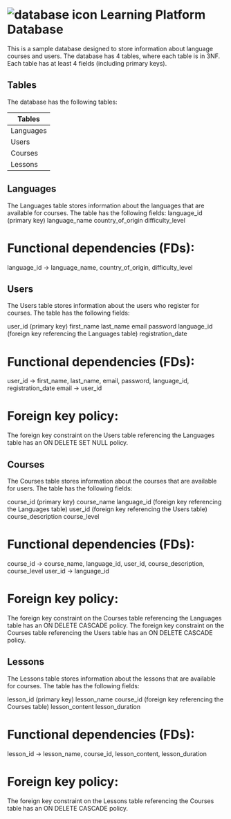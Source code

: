 # ![database icon](https://img.icons8.com/ios/50/000000/database.png) Learning Platform Database

This is a sample database designed to store information about language courses and users. The database has 4 tables, where each table is in 3NF. Each table has at least 4 fields (including primary keys).

## Tables

The database has the following tables:

Tables    |
----------|
Languages |
Users     |
Courses   |
Lessons   |

## Languages

The Languages table stores information about the languages that are available for courses. The table has the following fields:
language_id (primary key)
language_name
country_of_origin
difficulty_level

# Functional dependencies (FDs):

language_id → language_name, country_of_origin, difficulty_level

## Users

The Users table stores information about the users who register for courses. The table has the following fields:

user_id (primary key)
first_name
last_name
email
password
language_id (foreign key referencing the Languages table)
registration_date

# Functional dependencies (FDs):

user_id → first_name, last_name, email, password, language_id, registration_date
email → user_id

# Foreign key policy:

The foreign key constraint on the Users table referencing the Languages table has an ON DELETE SET NULL policy.

## Courses

The Courses table stores information about the courses that are available for users. The table has the following fields:

course_id (primary key)
course_name
language_id (foreign key referencing the Languages table)
user_id (foreign key referencing the Users table)
course_description
course_level

# Functional dependencies (FDs):

course_id → course_name, language_id, user_id, course_description, course_level
user_id → language_id

# Foreign key policy:

The foreign key constraint on the Courses table referencing the Languages table has an ON DELETE CASCADE policy.
The foreign key constraint on the Courses table referencing the Users table has an ON DELETE CASCADE policy.

## Lessons

The Lessons table stores information about the lessons that are available for courses. The table has the following fields:

lesson_id (primary key)
lesson_name
course_id (foreign key referencing the Courses table)
lesson_content
lesson_duration

# Functional dependencies (FDs):

lesson_id → lesson_name, course_id, lesson_content, lesson_duration

# Foreign key policy:

The foreign key constraint on the Lessons table referencing the Courses table has an ON DELETE CASCADE policy.
